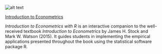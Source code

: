 ![alt text](https://github.com/mca91/EconometricsWithR/docs/images/cover.png "cover_image")

[Introduction to Econometrics](https://emwikts1970.github.io/URFITE-Bookdown/)

*Introduction to Econometrics with R* is an interactive companion to the well-received textbook *Introduction to Econometrics* by James H. Stock and Mark W. Watson (2015). It guides students in implementing the empirical applications presented throughout the book using the statistical software package R.
